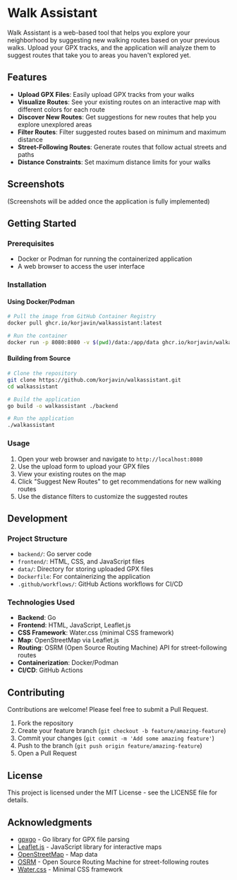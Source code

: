 # Walk Assistant

Walk Assistant is a web-based tool that helps you explore your neighborhood by suggesting new walking routes based on your previous walks. Upload your GPX tracks, and the application will analyze them to suggest routes that take you to areas you haven't explored yet.

## Features

- **Upload GPX Files**: Easily upload GPX tracks from your walks
- **Visualize Routes**: See your existing routes on an interactive map with different colors for each route
- **Discover New Routes**: Get suggestions for new routes that help you explore unexplored areas
- **Filter Routes**: Filter suggested routes based on minimum and maximum distance
- **Street-Following Routes**: Generate routes that follow actual streets and paths
- **Distance Constraints**: Set maximum distance limits for your walks

## Screenshots

(Screenshots will be added once the application is fully implemented)

## Getting Started

### Prerequisites

- Docker or Podman for running the containerized application
- A web browser to access the user interface

### Installation

#### Using Docker/Podman

```bash
# Pull the image from GitHub Container Registry
docker pull ghcr.io/korjavin/walkassistant:latest

# Run the container
docker run -p 8080:8080 -v $(pwd)/data:/app/data ghcr.io/korjavin/walkassistant:latest
```

#### Building from Source

```bash
# Clone the repository
git clone https://github.com/korjavin/walkassistant.git
cd walkassistant

# Build the application
go build -o walkassistant ./backend

# Run the application
./walkassistant
```

### Usage

1. Open your web browser and navigate to `http://localhost:8080`
2. Use the upload form to upload your GPX files
3. View your existing routes on the map
4. Click "Suggest New Routes" to get recommendations for new walking routes
5. Use the distance filters to customize the suggested routes

## Development

### Project Structure

- `backend/`: Go server code
- `frontend/`: HTML, CSS, and JavaScript files
- `data/`: Directory for storing uploaded GPX files
- `Dockerfile`: For containerizing the application
- `.github/workflows/`: GitHub Actions workflows for CI/CD

### Technologies Used

- **Backend**: Go
- **Frontend**: HTML, JavaScript, Leaflet.js
- **CSS Framework**: Water.css (minimal CSS framework)
- **Map**: OpenStreetMap via Leaflet.js
- **Routing**: OSRM (Open Source Routing Machine) API for street-following routes
- **Containerization**: Docker/Podman
- **CI/CD**: GitHub Actions

## Contributing

Contributions are welcome! Please feel free to submit a Pull Request.

1. Fork the repository
2. Create your feature branch (`git checkout -b feature/amazing-feature`)
3. Commit your changes (`git commit -m 'Add some amazing feature'`)
4. Push to the branch (`git push origin feature/amazing-feature`)
5. Open a Pull Request

## License

This project is licensed under the MIT License - see the LICENSE file for details.

## Acknowledgments

- [gpxgo](https://github.com/tkrajina/gpxgo) - Go library for GPX file parsing
- [Leaflet.js](https://leafletjs.com/) - JavaScript library for interactive maps
- [OpenStreetMap](https://www.openstreetmap.org/) - Map data
- [OSRM](http://project-osrm.org/) - Open Source Routing Machine for street-following routes
- [Water.css](https://watercss.kognise.dev/) - Minimal CSS framework
